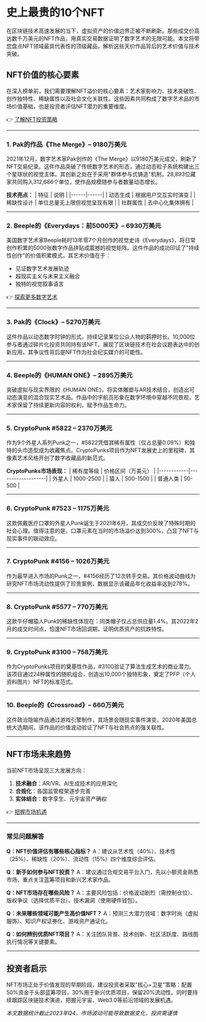 # 史上最贵的10个NFT

在区块链技术高速发展的当下，虚拟资产的价值边界正被不断刷新。那些成交价高达数千万美元的NFT作品，用真实交易数据证明了数字艺术的无限可能。本文将带您盘点NFT领域最具代表性的顶级藏品，解析这些天价作品背后的艺术价值与技术突破。

## NFT价值的核心要素
在深入榜单前，我们需要理解NFT溢价的核心要素：艺术家影响力、技术突破性、创作独特性、稀缺属性以及社会文化关联性。这些因素共同构成了数字艺术品的市场价值基础，也是投资者评估NFT潜力的重要维度。

👉 [了解NFT投资策略](https://bit.ly/okx_welcome)

---

### 1. Pak的作品《The Merge》– 9180万美元
2021年12月，数字艺术家Pak创作的《The Merge》以9180万美元成交，刷新了NFT交易纪录。这件作品突破了传统数字艺术的形态，通过动态粒子系统构建出三个星球状的视觉主体。其创新之处在于采用"群体参与式铸造"机制，28,893位藏家共同购入312,686个单位，使作品规模随参与者数量动态增长。

**技术亮点：**
| 特征 | 说明 |
|------|------|
| 动态生成 | 根据用户交互实时演变 |
| 稀缺性设计 | 单位总量无上限但视觉呈现有限 |
| 社群属性 | 去中心化集体拥有 |

---

### 2. Beeple的《Everydays：前5000天》– 6930万美元
美国数字艺术家Beeple耗时13年零7个月创作的视觉史诗《Everydays》，将日常创作积累的5000张数字作品拼贴成震撼的视觉矩阵。这件作品的成功印证了"持续性创作"的价值积累模式，其艺术价值在于：

- 见证数字艺术发展轨迹
- 超现实主义与未来主义融合
- 独特的视觉叙事语言

👉 [探索更多数字艺术](https://bit.ly/okx_welcome)

---

### 3. Pak的《Clock》– 5270万美元
这件作品以动态数字时钟的形式，持续记录某位公众人物的羁押时长。10,000位参与者通过碎片化投资共同持有该NFT，展现了区块链技术在社会议题表达中的创新应用。其争议性背后是NFT作为社会纪实媒介的可能性。

---

### 4. Beeple的《HUMAN ONE》– 2895万美元
突破虚拟与现实界限的《HUMAN ONE》，将实体雕塑与AR技术结合，创造出可动态演变的混合现实艺术品。作品中的宇航员形象在数字环境中穿越不同景观，艺术家保留了持续更新内容的权利，赋予作品生命力。

---

### 5. CryptoPunk #5822 – 2370万美元
作为9个外星人系列Punk之一，#5822凭借其稀有属性（仅占总量0.09%）和独特的头巾造型成为收藏焦点。CryptoPunks项目作为NFT发展史上的里程碑，其像素艺术风格开创了数字收藏品的新范式。

**CryptoPunks市场表现：**
| 稀有度等级 | 价格区间（万美元） |
|------------|-------------------|
| 外星人 | 1000-2500 |
| 猿人 | 500-1500 |
| 普通人类 | 50-500 |

---

### 6. CryptoPunk #7523 – 1175万美元
这款佩戴医疗口罩的外星人Punk诞生于2021年6月，其成交价反映了特殊时期的社会心理。值得注意的是，口罩元素在当时的市场溢价达到300%，凸显了NFT与现实事件的联动效应。

---

### 7. CryptoPunk #4156 – 1026万美元
作为最早进入市场的Punk之一，#4156经历了12次转手交易。其价格波动曲线为研究NFT市场流动性提供了珍贵案例，数据显示该藏品年化收益率达到278%。

---

### 8. CryptoPunk #5577 – 770万美元
这款牛仔帽猿人Punk的稀缺性体现在：同类帽子仅占总供应量1.4%。其2022年2月的成交时间点，恰逢NFT市场回调期，证明优质资产的抗跌特性。

---

### 9. CryptoPunk #3100 – 758万美元
作为CryptoPunks项目的奠基性作品，#3100验证了算法生成艺术的商业潜力。该项目通过24种属性的随机组合，创造出10,000个独特形象，奠定了PFP（个人资料图片）NFT的标准范式。

---

### 10. Beeple的《Crossroad》– 660万美元
这件政治隐喻作品通过游戏引擎制作，其场景会随现实事件演变。2020年美国总统大选期间，该作品的价值波动验证了NFT与社会热点的强关联性。

---

## NFT市场未来趋势

当前NFT市场呈现三大发展方向：
1. **技术融合**：AR/VR、AI生成技术的应用深化
2. **合规化**：各国监管框架逐步完善
3. **实体结合**：数字孪生、元宇宙资产确权

👉 [把握市场机遇](https://bit.ly/okx_welcome)

---

### 常见问题解答

**Q：NFT价值评估有哪些核心指标？**
A：建议从艺术性（40%）、技术性（25%）、稀缺性（20%）、流动性（15%）四个维度综合评估。

**Q：新手如何参与NFT投资？**
A：建议通过合规交易平台入门，先以小额资金熟悉市场，重点关注蓝筹项目和新兴艺术家作品。

**Q：NFT市场存在哪些风险？**
A：主要风险包括：价格波动剧烈（需控制仓位）、版权争议（选择优质平台）、技术漏洞（使用硬件钱包）。

**Q：未来哪些领域可能产生高价值NFT？**
A：预测三大潜力领域：数字时尚（虚拟服饰）、知识产权证券化、游戏资产通证化。

**Q：如何辨别优质NFT项目？**
A：关注团队背景、技术创新、社区活跃度、路线图执行情况等关键要素。

---

## 投资者启示

NFT市场正处于价值发现的早期阶段，建议投资者采取"核心+卫星"策略：配置50%资金于头部蓝筹项目，30%用于新兴优质项目，保留20%流动性。同时要持续跟踪区块链技术演进，把握元宇宙、Web3.0等前沿领域的发展机遇。

*本文数据统计截止2023年Q4，市场波动可能导致数据变化，投资需谨慎*